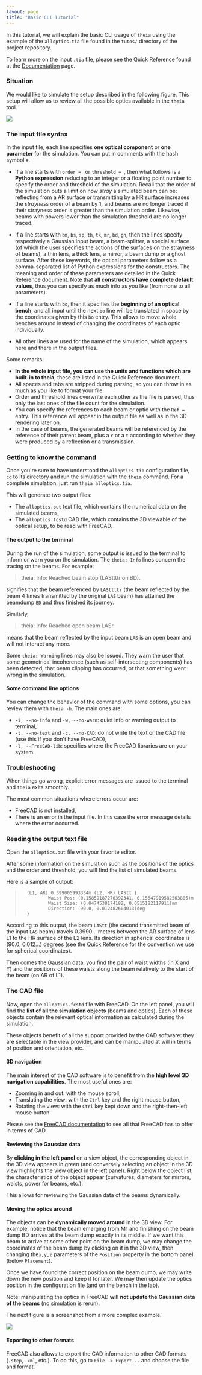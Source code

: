 ```yaml
---
layout: page
title: "Basic CLI Tutorial"
---
```


In this tutorial, we will explain the basic CLI usage of `theia` using the example of the `alloptics.tia` file found in the `tutos/` directory of the project repository.

To learn more on the input `.tia` file, please see the Quick Reference found at the [Documentation](../docs/) page.

### Situation

We would like to simulate the setup described in the following figure. This setup will allow us to review all the possible optics available in the `theia` tool.

![](../img/allopticssetup.png)

### The input file syntax

In the input file, each line specifies **one optical component** or **one parameter** for the simulation. You can put in comments with the hash symbol `#`.

* If a line starts with `order = ` or `threshold = `, then what follows is a **Python expression** reducing to an integer or a floating point number to specify the order and threshold of the simulation. Recall that the order of the simulation puts a limit on how *stray* a simulated beam can be: reflecting from a AR surface or transmitting by a HR surface increases the *strayness* order of a beam by 1, and beams are no longer traced if their strayness order is greater than the simulation order. Likewise, beams with powers lower than the simulation threshold are no longer traced.

* If a line starts with `bm`, `bs`, `sp`, `th`, `tk`, `mr`, `bd`, `gh`, then the lines specify respectively a Gaussian input beam, a beam-splitter, a special surface (of which the user specifies the actions of the surfaces on the strayness of beams), a thin lens, a thick lens, a mirror, a beam dump or a ghost surface. After these keywords, the optical parameters follow as a comma-separated list of Python expressions for the constructors. The meaning and order of these parameters are detailed in the Quick Reference document. Note that **all constructors have complete default values**, thus you can specify as much info as you like (from none to all parameters).

* If a line starts with `bo`, then it specifies the **beginning of an optical bench**, and all input until the next `bo` line will be translated in space by the coordinates given by this `bo` entry. This allows to move whole benches around instead of changing the coordinates of each optic individually.

* All other lines are used for the name of the simulation, which appears here and there in the output files.

Some remarks:

* **In the whole input file, you can use the units and functions which are built-in to theia**, these are listed in the Quick Reference document.
* All spaces and tabs are stripped during parsing, so you can throw in as much as you like to format your file.
* Order and threshold lines overwrite each other as the file is parsed, thus only the last ones of the file count for the simulation.
* You can specify the references to each beam or optic with the `Ref = `  entry. This reference will appear in the output file as well as in the 3D rendering later on.
* In the case of beams, the generated beams will be referenced by the reference of their parent beam, plus a `r` or a `t` according to whether they were produced by a reflection or a transmission.


### Getting to know the command

Once you're sure to have understood the `alloptics.tia` configuration file, `cd` to its directory and run the simulation with the `theia` command. For a complete simulation, just run `theia alloptics.tia`.

This will generate two output files:

* The `alloptics.out` text file, which contains the numerical data on the simulated beams,
* The `alloptics.fcstd` CAD file, which contains the 3D viewable of the optical setup, to be read with FreeCAD.

#### The output to the terminal
During the run of the simulation, some output is issued to the terminal to inform or warn you on the simulation. The `theia: Info` lines concern the tracing on the beams. For example:

>theia: Info: Reached beam stop (LASttttr on BD).

signifies that the beam referenced by `LASttttr` (the beam reflected by the beam 4 times transmitted by the original `LAS` beam) has attained the beamdump `BD` and thus finished its journey.

Similarly,

>theia: Info: Reached open beam LASr.

means that the beam reflected by the input beam `LAS` is an open beam and will not interact any more.

Some `theia: Warning` lines may also be issued. They warn the user that some geometrical incoherence (such as self-intersecting components) has been detected, that beam clipping has occurred, or that something went wrong in the simulation.

#### Some command line options

You can change the behavior of the command with some options, you can review them with `theia -h`. The main ones are:

* `-i, --no-info` and `-w, --no-warn`: quiet info or warning output to terminal,
* `-t, --no-text` and `-c, --no-CAD`: do not write the text or the CAD file (use this if you don't have FreeCAD),
* `-l, --FreeCAD-lib`: specifies where the FreeCAD libraries are on your system.


### Troubleshooting

When things go wrong, explicit error messages are issued to the terminal and `theia` exits smoothly.

The most common situations where errors occur are:

* FreeCAD is not installed,
* There is an error in the input file. In this case the error message details where the error occurred.


### Reading the output text file

Open the `alloptics.out` file with your favorite editor.

After some information on the simulation such as the positions of the optics and the order and threshold, you will find the list of simulated beams.

Here is a sample of output:

>       (L1, AR) 0.399005993334m (L2, HR) LAStt {
>               Waist Pos: (0.15859187270392341, 0.15647919582563805)m
>               Waist Size: (0.0474538174182, 0.0515182117911)mm
>               Direction: (90.0, 0.012482604013)deg
>       }

According to this output, the beam `LAStt` (the second transmitted beam of the input `LAS` beam) travels 0.3990... meters between the AR surface of lens L1 to the HR surface of the L2 lens. Its direction in spherical coordinates is (90.0, 0.012...) degrees (see the Quick Reference for the convention we use for spherical coordinates).

Then comes the Gaussian data: you find the pair of waist widths (in X and Y) and the positions of these waists along the beam relatively to the start of the beam (on AR of L1).

### The CAD file

Now, open the `alloptics.fcstd` file with FreeCAD. On the left panel, you will find the **list of all the simulation objects** (beams and optics). Each of these objects contain the relevant optical information as calculated during the simulation.

These objects benefit of all the support provided by the CAD software: they are selectable in the view provider, and can be manipulated at will in terms of position and orientation, etc.

#### 3D navigation

The main interest of the CAD software is to benefit from the **high level 3D navigation capabilities**. The most useful ones are:

* Zooming in and out: with the mouse scroll,
* Translating the view: with the `Ctrl` key and the right mouse button,
* Rotating the view: with the `Ctrl` key kept down and the right-then-left mouse button.

Please see the [FreeCAD documentation](https://www.freecadweb.org/wiki/Download#FreeCAD_documentation) to see all that FreeCAD has to offer in terms of CAD.

#### Reviewing the Gaussian data

By **clicking in the left panel** on a view object, the corresponding object in the 3D view appears in green (and conversely selecting an object in the 3D view highlights the view object in the left panel). Right below the object list, the characteristics of the object appear (curvatures, diameters for mirrors, waists, power for beams, etc.).

This allows for reviewing the Gaussian data of the beams dynamically.

#### Moving the optics around

The objects can be **dynamically moved around** in the 3D view. For example, notice that the beam emerging from M1 and finishing on the beam dump BD arrives at the beam dump exactly in its middle. If we want this beam to arrive at some other point on the beam dump, we may change the coordinates of the beam dump by clicking on it in the 3D view, then changing the`x,y,z` parameters of the `Position` property in the bottom panel (below `Placement`).

Once we have found the correct position on the beam dump, we may write down the new position and keep it for later. We may then update the optics position in the configuration file (and on the bench in the lab).

Note: manipulating the optics in FreeCAD **will not update the Gaussian data of the beams** (no simulation is rerun).

The next figure is a screenshot from a more complex example.

![](../img/screenshot.png)

#### Exporting to other formats

FreeCAD also allows to export the CAD information to other CAD formats (`.step`, `.xml`, etc.). To do this, go to `File -> Export...` and choose the file and format.
